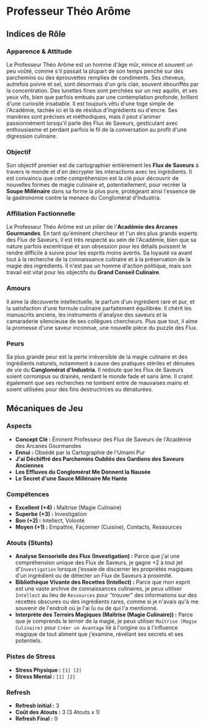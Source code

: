 # Professeur Théo Arôme

## Indices de Rôle

### Apparence & Attitude
Le Professeur Théo Arôme est un homme d'âge mûr, mince et souvent un peu voûté, comme s'il passait la plupart de son temps penché sur des parchemins ou des éprouvettes remplies de condiments. Ses cheveux, autrefois poivre et sel, sont désormais d'un gris clair, souvent ébouriffés par la concentration. Des lunettes fines sont perchées sur un nez aquilin, et ses yeux vifs, bien que parfois embués par une contemplation profonde, brillent d'une curiosité insatiable. Il est toujours vêtu d'une toge simple de l'Académie, tachée ici et là de résidus d'ingrédients ou d'encre. Ses manières sont précises et méthodiques, mais il peut s'animer passionnément lorsqu'il parle des Flux de Saveurs, gesticulant avec enthousiasme et perdant parfois le fil de la conversation au profit d'une digression culinaire.

### Objectif
Son objectif premier est de cartographier entièrement les **Flux de Saveurs** à travers le monde et d'en décrypter les interactions avec les ingrédients. Il est convaincu que cette compréhension est la clé pour découvrir de nouvelles formes de magie culinaire et, potentiellement, pour recréer la **Soupe Millénaire** dans sa forme la plus pure, protégeant ainsi l'essence de la gastronomie contre la menace du Conglomérat d'Industria.

### Affiliation Factionnelle
Le Professeur Théo Arôme est un pilier de l'**Académie des Arcanes Gourmandes**. En tant qu'éminent chercheur et l'un des plus grands experts des Flux de Saveurs, il est très respecté au sein de l'Académie, bien que sa nature parfois excentrique et son obsession pour les détails puissent le rendre difficile à suivre pour les esprits moins avertis. Sa loyauté va avant tout à la recherche de la connaissance culinaire et à la préservation de la magie des ingrédients. Il n'est pas un homme d'action politique, mais son travail est vital pour les objectifs du **Grand Conseil Culinaire**.

### Amours
Il aime la découverte intellectuelle, le parfum d'un ingrédient rare et pur, et la satisfaction d'une formule culinaire parfaitement équilibrée. Il chérit les manuscrits anciens, les instruments d'analyse des saveurs et la camaraderie silencieuse de ses collègues chercheurs. Plus que tout, il aime la promesse d'une saveur inconnue, une nouvelle pièce du puzzle des Flux.

### Peurs
Sa plus grande peur est la perte irréversible de la magie culinaire et des ingrédients naturels, notamment à cause des pratiques stériles et dénuées de vie du **Conglomérat d'Industria**. Il redoute que les Flux de Saveurs soient corrompus ou drainés, rendant le monde fade et sans âme. Il craint également que ses recherches ne tombent entre de mauvaises mains et soient utilisées pour des fins destructrices ou dénaturées.

## Mécaniques de Jeu

### Aspects

*   **Concept Clé :** Éminent Professeur des Flux de Saveurs de l'Académie des Arcanes Gourmandes
*   **Ennui :** Obsédé par la Cartographie de l'Umami Pur
*   **J'ai Déchiffré des Parchemins Oubliés des Gardiens des Saveurs Anciennes**
*   **Les Effluves du Conglomérat Me Donnent la Nausée**
*   **Le Secret d'une Sauce Millénaire Me Hante**

### Compétences

*   **Excellent (+4) :** Maîtrise (Magie Culinaire)
*   **Superbe (+3) :** Investigation
*   **Bon (+2) :** Intellect, Volonté
*   **Moyen (+1) :** Empathie, Façonner (Cuisine), Contacts, Ressources

### Atouts (Stunts)

*   **Analyse Sensorielle des Flux (Investigation) :** Parce que j'ai une compréhension unique des Flux de Saveurs, je gagne +2 à tout jet d'`Investigation` lorsque j'essaie de discerner les propriétés magiques d'un ingrédient ou de détecter un Flux de Saveurs à proximité.
*   **Bibliothèque Vivante des Recettes (Intellect) :** Parce que mon esprit est une vaste archive de connaissances culinaires, je peux utiliser `Intellect` au lieu de `Ressources` pour "trouver" des informations sur des recettes obscures ou des ingrédients rares, comme si je n'avais qu'à me souvenir de l'endroit où je l'ai lu ou de qui l'a mentionné.
*   **Interprète des Terroirs Magiques (Maîtrise (Magie Culinaire)) :** Parce que je comprends le *terroir* de la magie, je peux utiliser `Maîtrise (Magie Culinaire)` pour `Créer un Avantage` lié à l'origine ou à l'influence magique de tout aliment que j'examine, révélant ses secrets et ses potentiels.

### Pistes de Stress

*   **Stress Physique :** `[1] [2]`
*   **Stress Mental :** `[1] [2]`

### Refresh

*   **Refresh initial :** 3
*   **Coût des Atouts :** 3 (3 Atouts x 1)
*   **Refresh Final :** 0